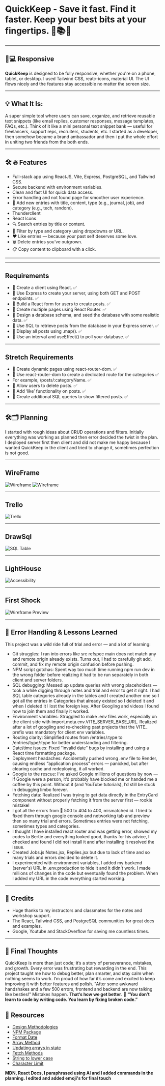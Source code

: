 # QuickKeep - Save it fast. Find it faster. Keep your best bits at your fingertips. 🚀📚✨

---

## 📱💻 Responsive

**QuickKeep** is designed to be fully responsive, whether you're on a phone, tablet, or desktop. I used Tailwind CSS, reatc-icons, material UI. The UI flows nicely and the features stay accessible no matter the screen size.

---

## 💡 What It Is:
A super simple tool where users can save, organize, and retrieve reusable text snippets (like email replies, customer responses, message templates, FAQs, etc.).
Think of it like a mini personal text snippet bank — useful for freelancers, support reps, recruiters, students, etc. I started as a developer, then somehow became a brand ambassador and then i put the whole effort in  uniting two friends from the both ends.

---

## 🛠️ 🔥 Features
- Full-stack app using ReactJS, Vite, Express, PostgreSQL, and Tailwind CSS.
- Secure backend with environment variables.
- Clean and fast UI for quick data access.
- Error handling and not found page for smoother user experience.
- 📝 Add new entries with title, content, type (e.g., journal, job), and category (e.g., tech, random).
- Thunderclient
- React Icons
- 🔍 Search entries by title or content.
- 🧠 Filter by type and category using dropdowns or URL.
- ❤️ Like entries — because your past self deserves some love.
- 🗑 Delete entries you’ve outgrown.
- 📋 Copy content to clipboard with a click.

---



---
## Requirements

- 🎯 Create a client using React. ✅
- 🎯 Use Express to create your server, using both GET and POST endpoints. ✅
- 🎯 Build a React form for users to create posts. ✅
- 🎯 Create multiple pages using React Router. ✅
- 🎯 Design a database schema, and seed the database with some realistic data. ✅
- 🎯 Use SQL to retrieve posts from the database in your Express server. ✅
- 🎯 Display all posts using .map(). ✅
- 🎯 Use an interval and useEffect() to poll your database. ✅

---

## Stretch Requirements

- 🏹 Create dynamic pages using react-router-dom. ✅
- 🏹 Use react-router-dom to create a dedicated route for the categories ✅
- For example, /posts/:categoryName. ✅
- 🏹 Allow users to delete posts. ✅
- 🏹 Add ‘like’ functionality on posts. ✅
- 🏹 Create additional SQL queries to show filtered posts. ✅

---

## 🛠️🗂️ Planning

I started with rough ideas about CRUD operations and filters. Initially everything was working as planned then error decided the twist in the plan. I deployed server first then client and did not make me happy because I wanted QuickKeep in the client and tried to change it, sometimes perfection is not good.

---

## WireFrame
![Wireframe](./Images/wireframe1.png)
![Wireframe](./Images/wireframe2.png)

---

## Trello
![Trello](./Images/Trello.png)

---

## DrawSql
![SQL Table](./Images/DrawSql.png)

---

## LightHouse
![Accessibility](./Images/Accessibility.png)

---

## First Shock
![Wireframe Preview](./Images/Errors.png)

---

## 🧪 Error Handling & Lessons Learned

This project was a wild ride full of trial and error — and a lot of learning:
- Git struggles: I ran into errors like src refspec main does not match any and remote origin already exists. Turns out, I had to carefully git add, commit, and fix my remote origin confusion before pushing.
- NPM script gotchas: Spent way too much time running npm run dev in the wrong folder before realizing it had to be run separately in both client and server folders.
- SQL debugging: Messed up update queries with wrong placeholders — took a while digging through notes and trial and error to get it right. I had SQL table categories already in the tables and I created another one so I got all the entries in Categories that already existed so I deleted it and when I deleted it I lost the foreign key. After Googling and videos I found how to join them and finally it worked.
- Environment variables: Struggled to make .env files work, especially on the client side with import.meta.env.VITE_SERVER_BASE_URL. Realized after a lot of googling and re-checking past projects that the VITE_ prefix was mandatory for client env variables.
- Routing clarity: Simplified routes from /entries/:type to /entries/type/:type for better understanding and filtering.
- Date/time issues: Fixed “invalid date” bugs by installing and using a React time formatting package.
- Deployment headaches: Accidentally pushed wrong .env file to Render, causing endless “application process” errors — panicked, but after clearing cache and redeploying, it all worked.
- Google to the rescue: I’ve asked Google millions of questions by now — if Google were a person, it’d probably have blocked me or handed me a coffee by this point. Without it (and YouTube tutorials), I’d still be stuck in debugging limbo forever.
- Fetching data: Realized I was trying to get data directly in the EntryCard component without properly fetching it from the server first — rookie mistake!
- I got all the errors from 🚨 500 to 404 to 400, mismatched id. I tried to fixed them through google console and networking tab and preview then so many trial and errors. Sometimes entries were not fetching, sometimes types and categories.
- I thought I have installed react router and was getting error, showed my codes to Bertie and everything looked good, thanks for his advice,  I checked and found I did not install it and after installing it resolved the issue.
- Created Jobs.js Notes.jsx, Replies.jsx but due to lack of time and so many trials and errors decided to delete it. 
- I experimented with environment variables, I added my backend (server's) URL in .env.production to hide it and it didn't work. I made millions of changes in the code but eventually found the problem. When I added my URL in the code everything started working.

---

## 🙏 Credits
- Huge thanks to my instructors and classmates for the notes and workshop support.
- The React, Tailwind CSS, and PostgreSQL communities for great docs and examples.
- Google, Youtube and StackOverflow for saving me countless times.

---

## 🙌 Final Thoughts 
QuickKeep is more than just code; it’s a story of perseverance, mistakes, and growth. Every error was frustrating but rewarding in the end. This project taught me how to debug better, plan smarter, and stay calm when nothing seems to work. I’m proud of how far it’s come and excited to keep improving it with better features and polish.
"After some awkward handshakes and a few 500 errors, frontend and backend are now talking like besties!"
Mistakes happen. **That’s how we get better**. 💪 **“You don’t learn to code by writing code. You learn by fixing broken code.”**

## 📘 Resources

- [Design Methodologies](https://mui.com/material-ui/getting-started/installation/)
- [NPM Package](https://www.npmjs.com/package/react-time)
- [Format Date](https://youtu.be/bzMylJVjWu8)
- [Array Method](https://youtu.be/ZHsPVhkTUDg)
- [Updating arrays in state](https://react.dev/learn/updating-arrays-in-state#removing-from-an-array)
- [Fetch Methods](https://developer.mozilla.org/en-US/docs/Web/API/Fetch_API/Using_Fetch)
- [String to lower case](https://developer.mozilla.org/en-US/docs/Web/JavaScript/Reference/Global_Objects/String/toLowerCase)
- [Character Limit](https://youtu.be/4SstGzs82iM)


**MDN, React Docs, I paraphrased using AI and I added commands in the planning. I edited and added emoji's for final touch**